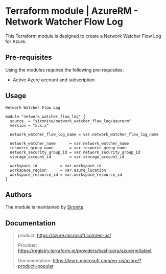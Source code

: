 # Terraform module | AzureRM - Network Watcher Flow Log

This Terraform module is designed to create a Network Watcher Flow Log for Azure.

## Pre-requisites

Using the modules requires the following pre-requisites:
 * Active Azure account and subscription 

## Usage

`Network Watcher Flow Log`

```hcl
module "network_watcher_flow_log" {
  source  = "sironite/network_watcher_flow_log/azurerm"
  version = "x.x.x"

  network_watcher_flow_log_name = var.network_watcher_flow_log_name

  network_watcher_name      = var.network_watcher_name
  resource_group_name       = var.resource_group_name
  network_security_group_id = var.network_security_group_id
  storage_account_id        = var.storage_account_id

  workspace_id          = var.workspace_id
  workspace_region      = var.azure_location
  workspace_resource_id = var.workspace_resource_id
}

```

## Authors

The module is maintained by [Sironite](https://github.com/sironite)

## Documentation

> product: https://azure.microsoft.com/en-us/
> 
> Provider: https://registry.terraform.io/providers/hashicorp/azurerm/latest
> 
> Documentation: https://learn.microsoft.com/en-us/azure/?product=popular
